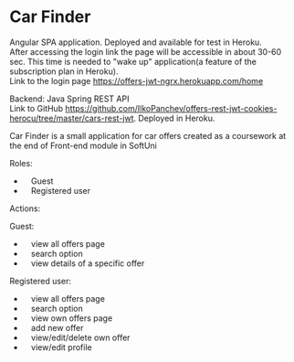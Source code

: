 # Car Finder
Angular SPA application. Deployed and available for test in Heroku.  
After accessing the login link the page will be accessible in about 30-60 sec. This time is needed to "wake up" application(a feature of the subscription plan in Heroku).  
Link to the login page https://offers-jwt-ngrx.herokuapp.com/home  
    
Backend: Java Spring REST API  
Link to GitHub https://github.com/IlkoPanchev/offers-rest-jwt-cookies-herocu/tree/master/cars-rest-jwt. Deployed in Heroku.  

Car Finder is a small application for car offers created as a coursework at the end of Front-end module in SoftUni

Roles:  

- &emsp;Guest  
- &emsp;Registered user  

Actions:

Guest:

- &emsp;view all offers page
- &emsp;search option  
- &emsp;view details of a specific offer

Registered user:

- &emsp;view all offers page
- &emsp;search option
- &emsp;view own offers page
- &emsp;add new offer
- &emsp;view/edit/delete own offer
- &emsp;view/edit profile



